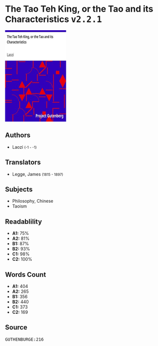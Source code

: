 # The Tao Teh King, or the Tao and its Characteristics <kbd>v2.2.1</kbd>

![](./cover.medium.jpg "")

## Authors


 - Laozi <small>(-1 - -1)</small>

## Translators


 - Legge, James <small>(1815 - 1897)</small>

## Subjects


 - Philosophy, Chinese
 - Taoism

## Readablility


 - **A1:** 75%
 - **A2:** 81%
 - **B1:** 87%
 - **B2:** 93%
 - **C1:** 98%
 - **C2:** 100%

## Words Count


 - **A1:** 404
 - **A2:** 265
 - **B1:** 356
 - **B2:** 440
 - **C1:** 373
 - **C2:** 169

## Source


<kbd>GUTHENBURGE:216</kbd>
